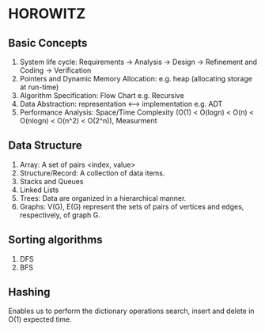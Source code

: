 # HOROWITZ

## Basic Concepts
1. System life cycle: Requirements -> Analysis -> Design -> Refinement and Coding -> Verification
2. Pointers and Dynamic Memory Allocation: e.g. heap (allocating storage at run-time)
3. Algorithm Specification: Flow Chart e.g. Recursive
4. Data Abstraction: representation <--> implementation e.g. ADT
5. Performance Analysis: Space/Time Complexity (O(1) < O(logn) < O(n) < O(nlogn) < O(n^2) < O(2^n)), Measurment

## Data Structure 
1. Array: A set of pairs <index, value>
2. Structure/Record: A collection of data items.
3. Stacks and Queues
4. Linked Lists
5. Trees: Data are organized in a hierarchical manner.
6. Graphs: V(G), E(G) represent the sets of pairs of vertices and edges, respectively, of graph G.

## Sorting algorithms
1. DFS
2. BFS

## Hashing
Enables us to perform the dictionary operations search, insert and delete in O(1) expected time.
